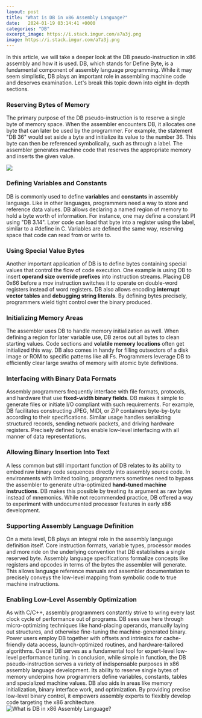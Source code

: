 ```yaml
---
layout: post
title: "What is DB in x86 Assembly Language?"
date:   2024-01-19 03:14:41 +0000
categories: "DB"
excerpt_image: https://i.stack.imgur.com/a7a3j.png
image: https://i.stack.imgur.com/a7a3j.png
---
```


In this article, we will take a deeper look at the DB pseudo-instruction in x86 assembly and how it is used. DB, which stands for Define Byte, is a fundamental component of assembly language programming. While it may seem simplistic, DB plays an important role in assembling machine code and deserves examination. Let's break this topic down into eight in-depth sections.
### Reserving Bytes of Memory
The primary purpose of the DB pseudo-instruction is to reserve a single byte of memory space. When the assembler encounters DB, it allocates one byte that can later be used by the programmer. For example, the statement "DB 36" would set aside a byte and initialize its value to the number 36. This byte can then be referenced symbolically, such as through a label. The assembler generates machine code that reserves the appropriate memory and inserts the given value.

![](https://gpfault.net/assets/post-img/asm-tut-0/windbg0.png)
### Defining Variables and Constants 
DB is commonly used to define **variables** and **constants** in assembly language. Like in other languages, programmers need a way to store and reference data values. DB allows declaring a named region of memory to hold a byte worth of information. For instance, one may define a constant PI using "DB 3.14". Later code can load that byte into a register using the label, similar to a #define in C. Variables are defined the same way, reserving space that code can read from or write to.
### Using Special Value Bytes
Another important application of DB is to define bytes containing special values that control the flow of code execution. One example is using DB to insert **operand size override prefixes** into instruction streams. Placing DB 0x66 before a mov instruction switches it to operate on double-word registers instead of word registers. DB also allows encoding **interrupt vector tables** and **debugging string literals**. By defining bytes precisely, programmers wield tight control over the binary produced.
### Initializing Memory Areas
The assembler uses DB to handle memory initialization as well. When defining a region for later variable use, DB zeros out all bytes to clean starting values. Code sections and **volatile memory locations** often get initialized this way. DB also comes in handy for filling outsectors  of a disk image or ROM to specific patterns like all Fs. Programmers leverage DB to efficiently clear large swaths of memory with atomic byte definitions.
### Interfacing with Binary Data Formats 
Assembly programmers frequently interface with file formats, protocols, and hardware that use **fixed-width binary fields**. DB makes it simple to generate files or initiate I/O compliant with such requirements. For example, DB facilitates constructing JPEG, MIDI, or ZIP containers byte-by-byte according to their specifications. Similar usage handles serializing structured records, sending network packets, and driving hardware registers. Precisely defined bytes enable low-level interfacing with all manner of data representations.
### Allowing Binary Insertion Into Text 
A less common but still important function of DB relates to its ability to embed raw binary code sequences directly into assembly source code. In environments with limited tooling, programmers sometimes need to bypass the assembler to generate ultra-optimized **hand-tuned machine instructions**. DB makes this possible by treating its argument as raw bytes instead of mnemonics. While not recommended practice, DB offered a way to experiment with undocumented processor features in early x86 development.
### Supporting Assembly Language Definition
On a meta level, DB plays an integral role in the assembly language definition itself. Core instruction formats, variable types, processor modes and more ride on the underlying convention that DB establishes a single reserved byte. Assembly language specifications formalize concepts like registers and opcodes in terms of the bytes the assembler will generate. This allows language reference manuals and assembler documentation to precisely conveys the low-level mapping from symbolic code to true machine instructions.
### Enabling Low-Level Assembly Optimization
As with C/C++, assembly programmers constantly strive to wring every last clock cycle of performance out of programs. DB sees use here through micro-optimizing techniques like hand-placing operands, manually laying out structures, and otherwise fine-tuning the machine-generated binary. Power users employ DB together with offsets and intrinsics for cache-friendly data access, launch-optimized routines, and hardware-tailored algorithms. Overall DB serves as a fundamental tool for expert-level low-level performance tuning.
In conclusion, while simple in function, the DB pseudo-instruction serves a variety of indispensable purposes in x86 assembly language development. Its ability to reserve single bytes of memory underpins how programmers define variables, constants, tables and specialized machine values. DB also aids in areas like memory initialization, binary interface work, and optimization. By providing precise low-level binary control, it empowers assembly experts to flexibly develop code targeting the x86 architecture.
 ![What is DB in x86 Assembly Language?](https://i.stack.imgur.com/a7a3j.png)